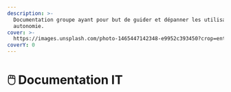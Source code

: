 ```yaml
---
description: >-
  Documentation groupe ayant pour but de guider et dépanner les utilisateurs en
  autonomie.
cover: >-
  https://images.unsplash.com/photo-1465447142348-e9952c393450?crop=entropy&cs=srgb&fm=jpg&ixid=M3wxOTcwMjR8MHwxfHNlYXJjaHwyfHxyb2FkfGVufDB8fHx8MTcyMjYwNzIyMnww&ixlib=rb-4.0.3&q=85
coverY: 0
---
```


# 🖱️ Documentation IT

